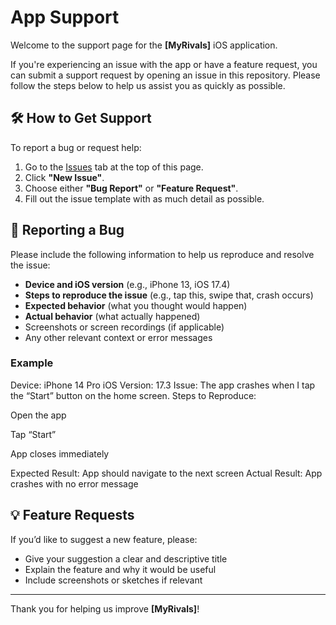 # App Support

Welcome to the support page for the **[MyRivals]** iOS application.

If you're experiencing an issue with the app or have a feature request, you can submit a support request by opening an issue in this repository. Please follow the steps below to help us assist you as quickly as possible.

## 🛠 How to Get Support

To report a bug or request help:

1. Go to the [Issues](https://github.com/migsmush/MyRivalsSupport/issues) tab at the top of this page.
2. Click **"New Issue"**.
3. Choose either **"Bug Report"** or **"Feature Request"**.
4. Fill out the issue template with as much detail as possible.

## 🐞 Reporting a Bug

Please include the following information to help us reproduce and resolve the issue:

- **Device and iOS version** (e.g., iPhone 13, iOS 17.4)
- **Steps to reproduce the issue** (e.g., tap this, swipe that, crash occurs)
- **Expected behavior** (what you thought would happen)
- **Actual behavior** (what actually happened)
- Screenshots or screen recordings (if applicable)
- Any other relevant context or error messages

### Example

Device: iPhone 14 Pro
iOS Version: 17.3
Issue: The app crashes when I tap the “Start” button on the home screen.
Steps to Reproduce:

Open the app

Tap “Start”

App closes immediately

Expected Result: App should navigate to the next screen
Actual Result: App crashes with no error message

## 💡 Feature Requests

If you’d like to suggest a new feature, please:

- Give your suggestion a clear and descriptive title
- Explain the feature and why it would be useful
- Include screenshots or sketches if relevant

---

Thank you for helping us improve **[MyRivals]**!
